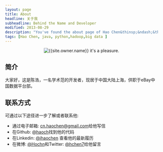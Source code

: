 ```yaml
---
layout: page
title: About
headline: 关于我
subheadline: Behind the Name and Developer
modified: 2013-08-29
description: "You've found the about page of Hao Chen&thinsp;&ndash;&thinsp;just another boring, tattooed, time traveling, software developer from Shanghai, China."
tags: [Hao Chen, java, python,hadoop,big data ]
---
```


<link rel="stylesheet" href="{{ site.url }}/_assets/css/form.css">
<script src="{{ site.url }}/_assets/js/vendor/wufoo.js"></script>

<center>
    <img src="/images/{{site.owner.avatar}}" alt="{{site.owner.name}} it's a pleasure."  border="0" itemprop="image" class="image-rounded">
</center>

简介
----
大家好，这是陈浩，一名学术范的开发者，现居于中国大陆上海，供职于eBay中国数据平台部。


联系方式
--------
可通过以下途径进一步了解或者联系他:

- 通过电子邮箱: [cn.haochen@gmail.com](mailto:cn.haochen@gmail.com)给他写信
- 在Github: [@haoch](https://github.com/haoch)找到他的代码
- 在Linkedin: [@ihaochen](http://linkedin.com/in/ihaochen) 查看他的最新履历
- 在微博: [@Hochn](http://weibo.com/haochencn)和Twitter: [@hchen7](http://twitter.com/hchen7)给他留言

